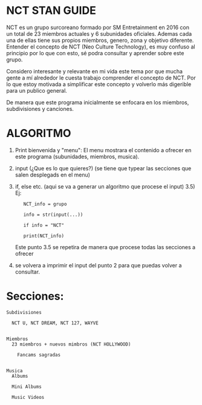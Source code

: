 # NCT STAN GUIDE
NCT es un grupo surcoreano formado por SM Entretainment  en 2016 con un total de 23 miembros actuales y  6 subunidades oficiales. Ademas cada una de ellas tiene sus propios miembros, genero, zona y objetivo diferente. Entender el concepto de NCT (Neo Culture Technology), es muy confuso al principio por lo que con esto, sé podra consultar y aprender sobre este grupo. 

Considero interesante y relevante en mi vida este tema por que mucha gente a mí alrededor le cuesta trabajo comprender el concepto de NCT. Por lo que estoy motivada a simplificar este concepto y volverlo más digerible para un publico general. 

De manera que este programa inicialmente se enfocara en los miembros, subdivisiones y canciones.

# ALGORITMO 
1) Print bienvenida y "menu": El menu mostrara el contenido a ofrecer en este programa (subunidades, miembros, musica). 
2) input (¿Que es lo que quieres?) (se tiene que typear las secciones que salen desplegads en el menu)
3) if, else etc. (aqui se va a generar un algoritmo que procese el input)
  3.5)  Ej: 
  
          NCT_info = grupo
          
          info = str(input(...))
          
          if info = "NCT"
          
          print(NCT_info)
          
      Este punto 3.5 se repetira de manera que procese todas las secciones a ofrecer 
      
 4) se volvera a imprimir el input del punto 2 para que puedas volver a consultar.
    
   # Secciones: 
    Subdivisiones
    
      NCT U, NCT DREAM, NCT 127, WAYVE
      
      
    Miembros
      23 miembros + nuevos mimbros (NCT HOLLYWOOD)
      
        Fancams sagradas
        
        
    Musica
      Albums
      
      Mini Albums
      
      Music Videos
